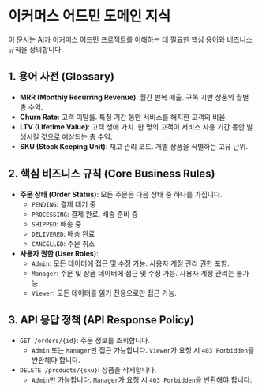 # 이커머스 어드민 도메인 지식

이 문서는 AI가 이커머스 어드민 프로젝트를 이해하는 데 필요한 핵심 용어와 비즈니스 규칙을 정의합니다.

## 1. 용어 사전 (Glossary)

- **MRR (Monthly Recurring Revenue)**: 월간 반복 매출. 구독 기반 상품의 월별 총 수익.
- **Churn Rate**: 고객 이탈률. 특정 기간 동안 서비스를 해지한 고객의 비율.
- **LTV (Lifetime Value)**: 고객 생애 가치. 한 명의 고객이 서비스 사용 기간 동안 발생시킬 것으로 예상되는 총 수익.
- **SKU (Stock Keeping Unit)**: 재고 관리 코드. 개별 상품을 식별하는 고유 단위.

## 2. 핵심 비즈니스 규칙 (Core Business Rules)

- **주문 상태 (Order Status)**: 모든 주문은 다음 상태 중 하나를 가집니다.
  - `PENDING`: 결제 대기 중
  - `PROCESSING`: 결제 완료, 배송 준비 중
  - `SHIPPED`: 배송 중
  - `DELIVERED`: 배송 완료
  - `CANCELLED`: 주문 취소
- **사용자 권한 (User Roles)**:
  - `Admin`: 모든 데이터에 접근 및 수정 가능. 사용자 계정 관리 권한 포함.
  - `Manager`: 주문 및 상품 데이터에 접근 및 수정 가능. 사용자 계정 관리는 불가능.
  - `Viewer`: 모든 데이터를 읽기 전용으로만 접근 가능.

## 3. API 응답 정책 (API Response Policy)

- `GET /orders/{id}`: 주문 정보를 조회합니다.
  - `Admin` 또는 `Manager`만 접근 가능합니다. `Viewer`가 요청 시 `403 Forbidden`을 반환해야 합니다.
- `DELETE /products/{sku}`: 상품을 삭제합니다.
  - `Admin`만 가능합니다. `Manager`가 요청 시 `403 Forbidden`을 반환해야 합니다.
